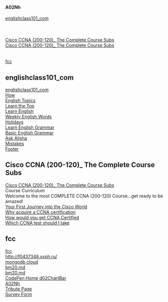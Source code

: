 #### A02Nh

[englishclass101_com](#englishclass101_com)  
[]()  
[]()  
[]()  
[Cisco CCNA (200-120)_ The Complete Course Subs](#Cisco-CCNA-(200-120)_-The-Complete-Course-Subs)   
[Cisco CCNA (200-120)_ The Complete Course Subs](#Cisco-CCNA-200-120_-The-Complete-Course-Subs)   
[]()  
[]()  
[fcc](#fcc)   


## englishclass101_com
[englishclass101_com](htmla2class/readme.md)  
[How](htmla2class/readme.md#How)  
[English Topics](htmla2class/readme.md#English-Topics)  
[Learn the Top](htmla2class/readme.md#Learn-the-Top)  
[Learn English](htmla2class/readme.md#Learn-English)  
[Weekly English Words](htmla2class/readme.md#Weekly-English-Words)  
[Holidays](htmla2class/readme.md#Holidays)  
[Learn English Grammar](htmla2class/readme.md#Learn-English-Grammar)  
[Basic English Grammar](htmla2class/readme.md#Basic-English-Grammar)  
[Ask Alisha](htmla2class/readme.md#Ask-Alisha)  
[Mistakes](htmla2class/readme.md#Mistakes)  
[Footer](htmla2class/readme.md#Footer)  

## Cisco CCNA (200-120)_ The Complete Course Subs

[Cisco CCNA (200-120)_ The Complete Course Subs](html6ccna/readme.md)   
Course Curriculum   
Welcome to the most COMPLETE CCNA (200-120) Course...get ready to be amazed!   
[Your First Journey into the Cisco World](html6ccna/c01_Your_First_Journey_into_the_Cisco_World.md)   
[Why acquire a CCNA certification](html6ccna/c02_Why_acquire_a_CCNA_certification.md)   
[How would you get CCNA Certified](html6ccna/c03_How_would_you_get_CCNA_Certified.md)   
[Which CCNA test should I take](html6ccna/c04_Which_CCNA_test_should_I_take.md)   


## fcc
[fcc](html2fcc/readme.md)  
http://f0437348.xsph.ru/   
[mongodb cloud](https://cloud.mongodb.com/v2/5ea44c39177e42591b408863#metrics/replicaSet/5ea44e51552ab536f68817e1/explorer/test/users/find)  
[bm20.md](https://github.com/mlapinm/A02Nh/blob/master/bm20.md)  
[bm20.md](./bm20.md)  
[CodePen Home d02ChartBar](https://codepen.io/mlapin/full/mderMqe)  
[A02Nh](https://mlapinm.github.io/A02Nh/)  
[Tribute Page](https://codepen.io/mlapin/full/MWawwVr)  
[Survey Form](https://codepen.io/mlapin/full/jObPbRJ)  



